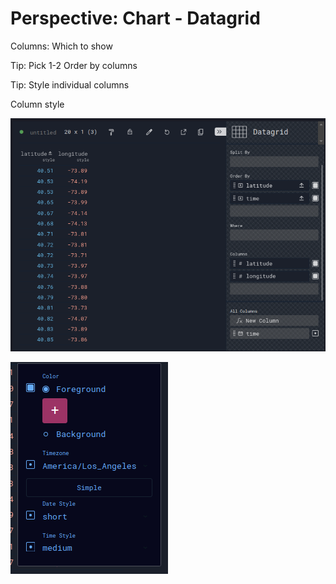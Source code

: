 # Perspective: Chart - Datagrid

Columns: Which to show

Tip: Pick 1-2 Order by columns

Tip: Style individual columns

Column style

![Datagrid Columns](./images/user/044_Perspective__Chart___Datagrid_1.png)

![Column Styling](./images/user/044_Perspective__Chart___Datagrid_2.png)

